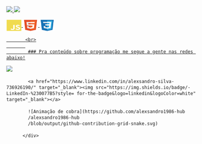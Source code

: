 <div>
            <a href="https://github.com/alexsandro1986-hub">
            <img height="180em" src="https://github-readme-stats.vercel.app/api?username=alexsandro1986-hub&show_icons=true&theme=tokyonight&include_all_commits=true&count_private=true"/>
            <img height="180em" src="https://github-readme-stats.vercel.app/api/top-langs/?username=alexsandro1986-hub&layout=compact&langs_count=6&theme=tokyonight"/>
          </div>
          <div style="display: inline_block"><br>
            <img align="center" alt="Js" height="30" width="40" src="https://raw.githubusercontent.com/devicons/devicon/master/icons/javascript/javascript-plain.svg ">
            <img align="center" alt="HTML" height="30" width="40" src="https://raw.githubusercontent.com/devicons/devicon/master/icons/html5/html5-original.svg ">
            <img align="center" alt="CSS" height="30" width="40" src="https://raw.githubusercontent.com/devicons/devicon/master/icons/css3/css3-original.svg ">
          </div>
           
           <br>
           
            ### Pra conteúdo sobre programação me segue a gente nas redes abaixo!
           
<div>           
            <a href = "alexsandrosilvasilva886@gmail.com"><img src="https://img.shields.io/badge/-Gmail-%23333?style=for-the-badge&logo=gmail&logoColor=white" destino ="_blank"></a>

            <a href="https://www.linkedin.com/in/alexsandro-silva-736926190/" target="_blank"><img src="https://img.shields.io/badge/-LinkedIn-%230077B5?style= for-the-badge&logo=linkedin&logoColor=white" target="_blank"></a>
           
            ![Animação de cobra](https://github.com/alexsandro1986-hub
            /alexsandro1986-hub
            /blob/output/github-contribution-grid-snake.svg)
          
          </div>
